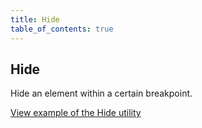 ```yaml
---
title: Hide
table_of_contents: true
---
```


## Hide

Hide an element within a certain breakpoint.

<a href="https://canonical-web-and-design.github.io/vanilla-framework/examples/utilities/hide/"
    class="js-example">
View example of the Hide utility
</a>
